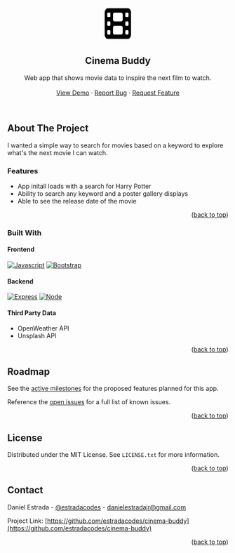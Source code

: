 <a name="readme-top"></a>

<!-- PROJECT LOGO -->
<br />
<div align="center">
  <a href="https://github.com/estradacodes/cinema-buddy">
    <img src="md-img/logo.svg" alt="Logo" width="60" height="80">
  </a>

<h2 align="center">Cinema Buddy</h2>

  <p align="center">
    Web app that shows movie data to inspire the next film to watch.
    <br />
    <br />
    <a href="https://cinemabuddy.com">View Demo</a>
    ·
    <a href="https://github.com/estradacodes/cinema-buddy/issues">Report Bug</a>
    ·
    <a href="https://github.com/estradacodes/cinema-buddy/issues">Request Feature</a>
  </p>
</div>
<br />

<!-- ABOUT THE PROJECT -->
## About The Project

I wanted a simple way to search for movies based on a keyword to explore what's the next movie I can watch.

### Features
* App initall loads with a search for Harry Potter
* Ability to search any keyword and a poster gallery displays
* Able to see the release date of the movie

<p align="right">(<a href="#readme-top">back to top</a>)</p>

### Built With

#### Frontend
[![Javascript][ejs-img]][ejs-url]
[![Bootstrap][Bootstrap.com]][Bootstrap-url]

#### Backend
[![Express][Express-url]][Expressjs-url]
[![Node][Nodejs.com]][Nodejs-url]

#### Third Party Data
* OpenWeather API
* Unsplash API


<p align="right">(<a href="#readme-top">back to top</a>)</p>


<!-- ROADMAP -->
## Roadmap

See the [active milestones](https://github.com/estradacodes/cinema-buddy/milestones) for the proposed features planned for this app.

Reference the [open issues](https://github.com/estradacodes/cinema-buddy/issues) for a full list of known issues.

<p align="right">(<a href="#readme-top">back to top</a>)</p>


<!-- LICENSE -->
## License

Distributed under the MIT License. See `LICENSE.txt` for more information.

<p align="right">(<a href="#readme-top">back to top</a>)</p>


<!-- CONTACT -->
## Contact

Daniel Estrada - [@estradacodes](https://twitter.com/estradacodes) - danielestradajr@gmail.com

Project Link: [https://github.com/estradacodes/cinema-buddy](https://github.com/estradacodes/cinema-buddy)

<p align="right">(<a href="#readme-top">back to top</a>)</p>


<!-- MARKDOWN LINKS & IMAGES -->
<!-- https://www.markdownguide.org/basic-syntax/#reference-style-links -->

[React.js]: https://img.shields.io/badge/React-20232A?style=for-the-badge&logo=react&logoColor=61DAFB
[React-url]: https://reactjs.org/

[Express-url]: https://img.shields.io/badge/Express.js-404D59?style=for-the-badge
[Expressjs-url]: http://expressjs.com

[Bootstrap.com]: https://img.shields.io/badge/Bootstrap-563D7C?style=for-the-badge&logo=bootstrap&logoColor=white
[Bootstrap-url]: https://getbootstrap.com

[Nodejs.com]: https://img.shields.io/badge/Node.js-43853D?style=for-the-badge&logo=node.js&logoColor=white
[Nodejs-url]: https://nodejs.`com

[Mongodb.com]: https://img.shields.io/badge/MongoDB-4EA94B?style=for-the-badge&logo=mongodb&logoColor=white
[Mongo-url]: https://mongodb.com
	
[ejs-url]: https://ejs.co
[ejs-img]: https://img.shields.io/badge/JavaScript-F7DF1E?style=for-the-badge&logo=JavaScript&logoColor=white